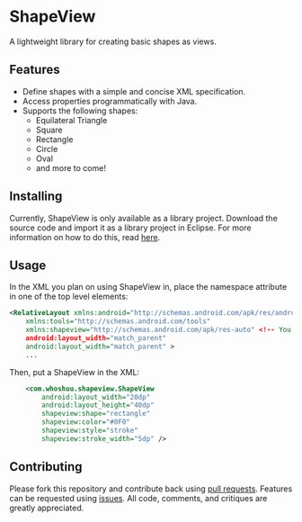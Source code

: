 # ShapeView

A lightweight library for creating basic shapes as views.

## Features

- Define shapes with a simple and concise XML specification.
- Access properties programmatically with Java.
- Supports the following shapes:
  - Equilateral Triangle
  - Square
  - Rectangle
  - Circle
  - Oval
  - and more to come!

## Installing

Currently, ShapeView is only available as a library project. Download the source code and import it as a library project in Eclipse. For more information on how to do this, read [here](http://developer.android.com/tools/projects/index.html#LibraryProjects).

## Usage

In the XML you plan on using ShapeView in, place the namespace attribute in one of the top level elements:

```xml
<RelativeLayout xmlns:android="http://schemas.android.com/apk/res/android"
    xmlns:tools="http://schemas.android.com/tools"
    xmlns:shapeview="http://schemas.android.com/apk/res-auto" <!-- You need this! -->
    android:layout_width="match_parent"
    android:layout_width="match_parent" >
    ...
```

Then, put a ShapeView in the XML:

```xml
    <com.whoshuu.shapeview.ShapeView
        android:layout_width="20dp"
        android:layout_height="40dp"
        shapeview:shape="rectangle"
        shapeview:color="#0F0"
        shapeview:style="stroke"
        shapeview:stroke_width="5dp" />
```

## Contributing

Please fork this repository and contribute back using [pull requests](https://github.com/whoshuu/ShapeView/pulls). Features can be requested using [issues](https://github.com/whoshuu/ShapeView/issues). All code, comments, and critiques are greatly appreciated.
